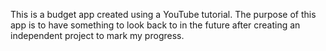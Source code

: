 This is a budget app created using a YouTube tutorial. The purpose of this app is to have something to look back to in the future after creating an independent project to mark my progress.